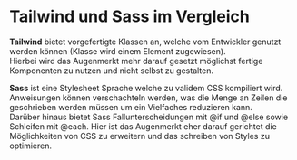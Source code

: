 # Tailwind und Sass im Vergleich
**Tailwind** bietet vorgefertigte Klassen an, welche vom Entwickler genutzt werden können (Klasse wird einem Element zugewiesen).\
Hierbei wird das Augenmerkt mehr darauf gesetzt möglichst fertige Komponenten zu nutzen und nicht selbst zu gestalten.

**Sass** ist eine Stylesheet Sprache welche zu validem CSS kompiliert wird.\
Anweisungen können verschachteln werden, was die Menge an Zeilen die geschrieben werden müssen um ein Vielfaches reduzieren kann.\
Darüber hinaus bietet Sass Fallunterscheidungen mit @if und @else sowie Schleifen mit @each.
Hier ist das Augenmerkt eher darauf gerichtet die Möglichkeiten von CSS zu erweitern und das schreiben von Styles zu optimieren.
